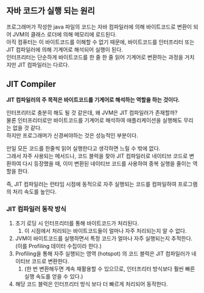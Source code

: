 ## 자바 코드가 실행 되는 원리
프로그래머가 작성한 java 파일의 코드는 자바 컴파일러에 의해 바이트코드로 변환이 되어 JVM의 클래스 로더에 의해 메모리에 로드된다.  
아직 컴퓨터는 이 바이트코드를 이해할 수 없기 때문에, 바이트코드를 인터프리터 또는 JIT 컴파일러에 의해 기계어로 해석되어 실행이 된다.  
인터프리터는 단순하게 바이트코드를 한 줄 한 줄 읽어 기계어로 변환하는 과정을 거치지만 JIT 컴파일러는 다르다.

## JIT Compiler
**JIT 컴파일러의 주 목적은 바이트코드를 기계어로 해석하는 역할을 하는 것이다.**  

인터프리터로 충분히 해도 될 것 같은데, 왜 JVM은 JIT 컴파일러가 존재할까?  
물론 인터프리터로만 바이트코드를 기계어로 해석하여 애플리케이션을 실행해도 무리는 없을 것 같다.  
하지만 프로그래머가 신경써야하는 것은 성능적인 부분이다.  

만일 모든 코드를 한줄씩 읽어 실행한다고 생각하면 느릴 수 밖에 없다.  
그래서 자주 사용되는 메서드나, 코드 블럭을 찾아 JIT 컴파일러로 네이티브 코드로 변환하여 다시 등장했을 때, 이미 변환된 네이티브 코드를 사용하여 중복 실행을 줄이는 역할을 한다.

즉, JIT 컴파일러는 런타임 시점에 동적으로 자주 실행되는 코드를 컴파일하여 프로그램의 처리 속도를 높인다.

### JIT 컴파일러 동작 방식
1. 초기 로딩 시 인터프리터를 통해 바이트코드가 처리된다.
   1. 이 시점에서 처리되는 바이트코드들이 얼마나 자주 처리되는지 알 수 없다.
2. JVM이 바이트코드를 실행하면서 특정 코드가 얼마나 자주 실행되는지 추적한다. (이를 Profiling 데이터 수집이라 한다.)
3. Profiling을 통해 자주 실행되는 영역 (hotspot) 의 코드 블럭은 JIT 컴파일러가 네이티브 코드로 변환한다.
   1. (한 번 변환해두면 계속 재활용할 수 있으므로, 인터프리터 방식보다 훨씬 빠른 실행 속도를 얻을 수 있다.)
4. 해당 코드 블럭은 인터프리터 방식 보다 더 빠르게 처리되어 동작한다. 
